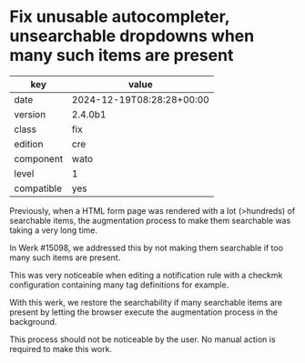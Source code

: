[//]: # (werk v2)
# Fix unusable autocompleter, unsearchable dropdowns when many such items are present

key        | value
---------- | ---
date       | 2024-12-19T08:28:28+00:00
version    | 2.4.0b1
class      | fix
edition    | cre
component  | wato
level      | 1
compatible | yes

Previously, when a HTML form page was rendered with a lot (>hundreds) of
searchable items, the augmentation process to make them searchable was
taking a very long time.

In Werk #15098, we addressed this by not making them searchable if too
many such items are present.

This was very noticeable when editing a notification rule with a
checkmk configuration containing many tag definitions for example.

With this werk, we restore the searchability if many searchable items
are present by letting the browser execute the augmentation process in
the background.

This process should not be noticeable by the user. No manual action is
required to make this work.
